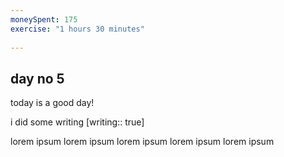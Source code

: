 ```yaml
---
moneySpent: 175
exercise: "1 hours 30 minutes"
 
---
```

## day no 5
today is a good day!
 

i did some writing [writing:: true]

lorem ipsum lorem ipsum lorem ipsum lorem ipsum lorem ipsum
